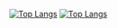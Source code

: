 [![Top Langs](https://github-readme-stats.vercel.app/api/top-langs/?username=Connor119)](https://github.com/Connor119/project2kob)
[![Top Langs](https://github-readme-stats.vercel.app/api/top-langs/?username=Connor119)](https://github.com/Connor119/project2kob)

